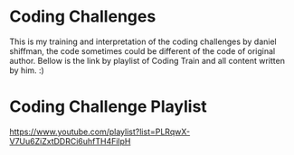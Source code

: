 # Coding Challenges 
This is my training and interpretation of the coding challenges by daniel shiffman, the code sometimes could be different of the code of original author. Bellow is the link by playlist of Coding Train and all content written by him. :)

# Coding Challenge Playlist 
https://www.youtube.com/playlist?list=PLRqwX-V7Uu6ZiZxtDDRCi6uhfTH4FilpH
